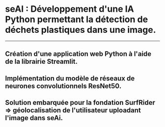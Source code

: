 # seAI : Développement d'une IA Python permettant la détection de déchets plastiques dans une image.

_______________________________________________

## Création d'une application web Python à l'aide de la librairie Streamlit.

## Implémentation du modèle de réseaux de neurones convolutionnels ResNet50.

## Solution embarquée pour la fondation SurfRider => géolocalisation de l'utilisateur uploadant l'image dans seAi.


